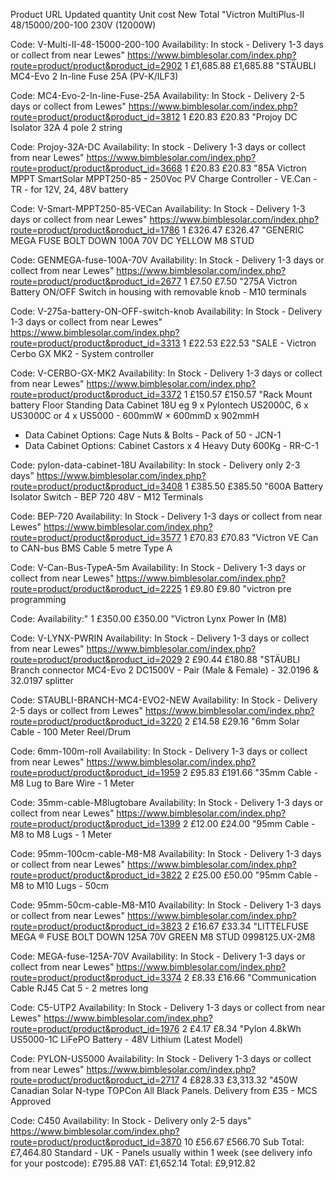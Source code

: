 Product	URL	Updated quantity	Unit cost	New Total
"Victron MultiPlus-II 48/15000/200-100 230V (12000W)

Code: V-Multi-II-48-15000-200-100
Availability: In stock - Delivery 1-3 days or collect from near Lewes"	https://www.bimblesolar.com/index.php?route=product/product&product_id=2902	1	£1,685.88	£1,685.88
"STÄUBLI MC4-Evo 2 In-line Fuse 25A (PV-K/ILF3)

Code: MC4-Evo-2-In-line-Fuse-25A
Availability: In Stock - Delivery 2-5 days or collect from Lewes"	https://www.bimblesolar.com/index.php?route=product/product&product_id=3812	1	£20.83	£20.83
"Projoy DC Isolator 32A 4 pole 2 string

Code: Projoy-32A-DC
Availability: In stock - Delivery 1-3 days or collect from near Lewes"	https://www.bimblesolar.com/index.php?route=product/product&product_id=3668	1	£20.83	£20.83
"85A Victron MPPT SmartSolar MPPT250-85 - 250Voc PV Charge Controller - VE.Can - TR - for 12V, 24, 48V battery

Code: V-Smart-MPPT250-85-VECan
Availability: In Stock - Delivery 1-3 days or collect from near Lewes"	https://www.bimblesolar.com/index.php?route=product/product&product_id=1786	1	£326.47	£326.47
"GENERIC MEGA FUSE BOLT DOWN 100A 70V DC YELLOW M8 STUD

Code: GENMEGA-fuse-100A-70V
Availability: In Stock - Delivery 1-3 days or collect from near Lewes"	https://www.bimblesolar.com/index.php?route=product/product&product_id=2677	1	£7.50	£7.50
"275A Victron Battery ON/OFF Switch in housing with removable knob - M10 terminals

Code: V-275a-battery-ON-OFF-switch-knob
Availability: In Stock - Delivery 1-3 days or collect from near Lewes"	https://www.bimblesolar.com/index.php?route=product/product&product_id=3313	1	£22.53	£22.53
"SALE - Victron Cerbo GX MK2 - System controller

Code: V-CERBO-GX-MK2
Availability: In Stock - Delivery 1-3 days or collect from near Lewes"	https://www.bimblesolar.com/index.php?route=product/product&product_id=3372	1	£150.57	£150.57
"Rack Mount battery Floor Standing Data Cabinet 18U eg 9 x Pylontech US2000C, 6 x US3000C or 4 x US5000 - 600mmW × 600mmD x 902mmH
- Data Cabinet Options: Cage Nuts & Bolts - Pack of 50 - JCN-1
- Data Cabinet Options: Cabinet Castors x 4 Heavy Duty 600Kg - RR-C-1

Code: pylon-data-cabinet-18U
Availability: In stock - Delivery only 2-3 days"	https://www.bimblesolar.com/index.php?route=product/product&product_id=3408	1	£385.50	£385.50
"600A Battery Isolator Switch - BEP 720 48V - M12 Terminals

Code: BEP-720
Availability: In Stock - Delivery 1-3 days or collect from near Lewes"	https://www.bimblesolar.com/index.php?route=product/product&product_id=3577	1	£70.83	£70.83
"Victron VE Can to CAN-bus BMS Cable 5 metre Type A

Code: V-Can-Bus-TypeA-5m
Availability: In Stock - Delivery 1-3 days or collect from near Lewes"	https://www.bimblesolar.com/index.php?route=product/product&product_id=2225	1	£9.80	£9.80
"victron pre programming

Code:
Availability:"		1	£350.00	£350.00
"Victron Lynx Power In (M8)

Code: V-LYNX-PWRIN
Availability: In Stock - Delivery 1-3 days or collect from near Lewes"	https://www.bimblesolar.com/index.php?route=product/product&product_id=2029	2	£90.44	£180.88
"STÄUBLI Branch connector MC4-Evo 2 DC1500V - Pair (Male & Female) - 32.0196 & 32.0197 splitter

Code: STAUBLI-BRANCH-MC4-EVO2-NEW
Availability: In Stock - Delivery 2-5 days or collect from Lewes"	https://www.bimblesolar.com/index.php?route=product/product&product_id=3220	2	£14.58	£29.16
"6mm Solar Cable - 100 Meter Reel/Drum

Code: 6mm-100m-roll
Availability: In Stock - Delivery 1-3 days or collect from near Lewes"	https://www.bimblesolar.com/index.php?route=product/product&product_id=1959	2	£95.83	£191.66
"35mm Cable - M8 Lug to Bare Wire - 1 Meter

Code: 35mm-cable-M8lugtobare
Availability: In Stock - Delivery 1-3 days or collect from near Lewes"	https://www.bimblesolar.com/index.php?route=product/product&product_id=1399	2	£12.00	£24.00
"95mm Cable - M8 to M8 Lugs - 1 Meter

Code: 95mm-100cm-cable-M8-M8
Availability: In Stock - Delivery 1-3 days or collect from near Lewes"	https://www.bimblesolar.com/index.php?route=product/product&product_id=3822	2	£25.00	£50.00
"95mm Cable - M8 to M10 Lugs - 50cm

Code: 95mm-50cm-cable-M8-M10
Availability: In Stock - Delivery 1-3 days or collect from near Lewes"	https://www.bimblesolar.com/index.php?route=product/product&product_id=3823	2	£16.67	£33.34
"LITTELFUSE MEGA ® FUSE BOLT DOWN 125A 70V GREEN M8 STUD 0998125.UX-2M8

Code: MEGA-fuse-125A-70V
Availability: In Stock - Delivery 1-3 days or collect from near Lewes"	https://www.bimblesolar.com/index.php?route=product/product&product_id=3374	2	£8.33	£16.66
"Communication Cable RJ45 Cat 5 - 2 metres long

Code: C5-UTP2
Availability: In Stock - Delivery 1-3 days or collect from near Lewes"	https://www.bimblesolar.com/index.php?route=product/product&product_id=1976	2	£4.17	£8.34
"Pylon 4.8kWh US5000-1C LiFePO Battery - 48V Lithium (Latest Model)

Code: PYLON-US5000
Availability: In Stock - Delivery 1-3 days or collect from near Lewes"	https://www.bimblesolar.com/index.php?route=product/product&product_id=2717	4	£828.33	£3,313.32
"450W Canadian Solar N-type TOPCon All Black Panels. Delivery from £35 - MCS Approved

Code: C450
Availability: In Stock - Delivery only 2-5 days"	https://www.bimblesolar.com/index.php?route=product/product&product_id=3870	10	£56.67	£566.70
Sub Total:				£7,464.80
Standard - UK - Panels usually within 1 week (see delivery info for your postcode):				£795.88
VAT:				£1,652.14
Total:				£9,912.82